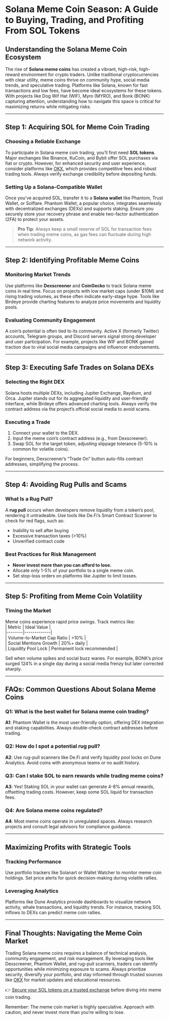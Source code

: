 # Solana Meme Coin Season: A Guide to Buying, Trading, and Profiting From SOL Tokens

## Understanding the Solana Meme Coin Ecosystem

The rise of **Solana meme coins** has created a vibrant, high-risk, high-reward environment for crypto traders. Unlike traditional cryptocurrencies with clear utility, meme coins thrive on community hype, social media trends, and speculative trading. Platforms like Solana, known for fast transactions and low fees, have become ideal ecosystems for these tokens. With projects like Dog Wif Hat (WIF), Myro (MYRO), and Bonk (BONK) capturing attention, understanding how to navigate this space is critical for maximizing returns while mitigating risks.

---

## Step 1: Acquiring SOL for Meme Coin Trading

### Choosing a Reliable Exchange  
To participate in Solana meme coin trading, you’ll first need **SOL tokens**. Major exchanges like Binance, KuCoin, and Bybit offer SOL purchases via fiat or crypto. However, for enhanced security and user experience, consider platforms like [OKX](https://bit.ly/okx-bonus), which provides competitive fees and robust trading tools. Always verify exchange credibility before depositing funds.

### Setting Up a Solana-Compatible Wallet  
Once you’ve acquired SOL, transfer it to a **Solana wallet** like Phantom, Trust Wallet, or Solflare. Phantom Wallet, a popular choice, integrates seamlessly with decentralized exchanges (DEXs) and supports staking. Ensure you securely store your recovery phrase and enable two-factor authentication (2FA) to protect your assets.

> **Pro Tip**: Always keep a small reserve of SOL for transaction fees when trading meme coins, as gas fees can fluctuate during high network activity.

---

## Step 2: Identifying Profitable Meme Coins

### Monitoring Market Trends  
Use platforms like **Dexscreener** and **CoinGecko** to track Solana meme coins in real time. Focus on projects with low market caps (under $10M) and rising trading volumes, as these often indicate early-stage hype. Tools like Birdeye provide charting features to analyze price movements and liquidity pools.

### Evaluating Community Engagement  
A coin’s potential is often tied to its community. Active X (formerly Twitter) accounts, Telegram groups, and Discord servers signal strong developer and user participation. For example, projects like WIF and BONK gained traction due to viral social media campaigns and influencer endorsements.

---

## Step 3: Executing Safe Trades on Solana DEXs

### Selecting the Right DEX  
Solana hosts multiple DEXs, including Jupiter Exchange, Raydium, and Orca. Jupiter stands out for its aggregated liquidity and user-friendly interface, while Birdeye offers advanced charting tools. Always verify the contract address via the project’s official social media to avoid scams.

### Executing a Trade  
1. Connect your wallet to the DEX.  
2. Input the meme coin’s contract address (e.g., from Dexscreener).  
3. Swap SOL for the target token, adjusting slippage tolerance (5-10% is common for volatile coins).  

For beginners, Dexscreener’s “Trade On” button auto-fills contract addresses, simplifying the process.

---

## Step 4: Avoiding Rug Pulls and Scams

### What Is a Rug Pull?  
A **rug pull** occurs when developers remove liquidity from a token’s pool, rendering it untradeable. Use tools like De.Fi’s Smart Contract Scanner to check for red flags, such as:  
- Inability to sell after buying  
- Excessive transaction taxes (>10%)  
- Unverified contract code  

### Best Practices for Risk Management  
- **Never invest more than you can afford to lose.**  
- Allocate only 1-5% of your portfolio to a single meme coin.  
- Set stop-loss orders on platforms like Jupiter to limit losses.  

---

## Step 5: Profiting from Meme Coin Volatility

### Timing the Market  
Meme coins experience rapid price swings. Track metrics like:  
| Metric | Ideal Value |  
|--------|-------------|  
| Volume-to-Market Cap Ratio | >10% |  
| Social Mentions Growth | 20%+ daily |  
| Liquidity Pool Lock | Permanent lock recommended |  

Sell when volume spikes and social buzz wanes. For example, BONK’s price surged 124% in a single day during a social media frenzy but later corrected sharply.

---

## FAQs: Common Questions About Solana Meme Coins

### Q1: What is the best wallet for Solana meme coin trading?  
**A1**: Phantom Wallet is the most user-friendly option, offering DEX integration and staking capabilities. Always double-check contract addresses before trading.

### Q2: How do I spot a potential rug pull?  
**A2**: Use rug-pull scanners like De.Fi and verify liquidity pool locks on Dune Analytics. Avoid coins with anonymous teams or no audit history.

### Q3: Can I stake SOL to earn rewards while trading meme coins?  
**A3**: Yes! Staking SOL in your wallet can generate 4-8% annual rewards, offsetting trading costs. However, keep some SOL liquid for transaction fees.

### Q4: Are Solana meme coins regulated?  
**A4**: Most meme coins operate in unregulated spaces. Always research projects and consult legal advisors for compliance guidance.

---

## Maximizing Profits with Strategic Tools

### Tracking Performance  
Use portfolio trackers like Solanart or Wallet Watcher to monitor meme coin holdings. Set price alerts for quick decision-making during volatile rallies.

### Leveraging Analytics  
Platforms like Dune Analytics provide dashboards to visualize network activity, whale transactions, and liquidity trends. For instance, tracking SOL inflows to DEXs can predict meme coin rallies.

---

## Final Thoughts: Navigating the Meme Coin Market

Trading Solana meme coins requires a balance of technical analysis, community engagement, and risk management. By leveraging tools like Dexscreener, Phantom Wallet, and rug-pull scanners, traders can identify opportunities while minimizing exposure to scams. Always prioritize security, diversify your portfolio, and stay informed through trusted sources like [OKX](https://bit.ly/okx-bonus) for market updates and educational resources.

👉 [Secure your SOL tokens on a trusted exchange](https://bit.ly/okx-bonus) before diving into meme coin trading.  

Remember: The meme coin market is highly speculative. Approach with caution, and never invest more than you’re willing to lose.